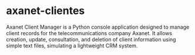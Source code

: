 # axanet-clientes
Axanet Client Manager is a Python console application designed to manage client records for the telecommunications company Axanet. It allows creation, update, consultation, and deletion of client information using simple text files, simulating a lightweight CRM system.

